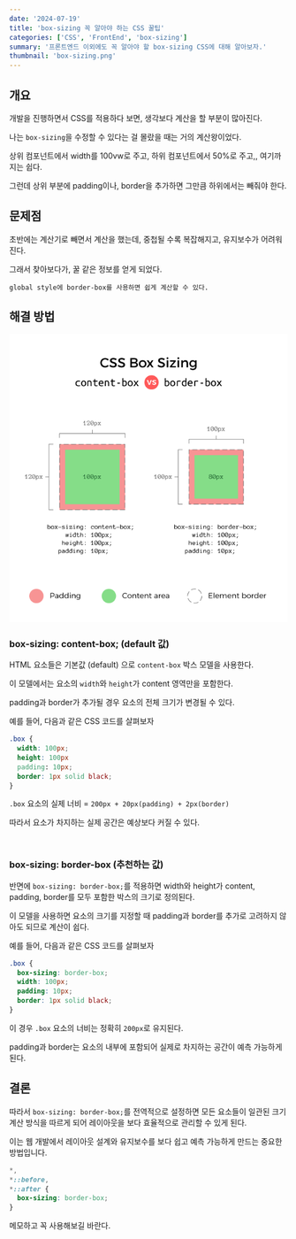 ```yaml
---
date: '2024-07-19'
title: 'box-sizing 꼭 알아야 하는 CSS 꿀팁'
categories: ['CSS', 'FrontEnd', 'box-sizing']
summary: '프론트엔드 이외에도 꼭 알아야 할 box-sizing CSS에 대해 알아보자.'
thumbnail: 'box-sizing.png'
---
```


## 개요

개발을 진행하면서 CSS를 적용하다 보면, 생각보다 계산을 할 부분이 많아진다.

나는 `box-sizing`을 수정할 수 있다는 걸 몰랐을 때는 거의 계산왕이었다.

상위 컴포넌트에서 width를 100vw로 주고, 하위 컴포넌트에서 50%로 주고,, 여기까지는 쉽다.

그런데 상위 부분에 padding이나, border을 추가하면 그만큼 하위에서는 빼줘야 한다.

## 문제점

초반에는 계산기로 빼면서 계산을 했는데, 중첩될 수록 복잡해지고, 유지보수가 어려워진다.

그래서 찾아보다가, 꿀 같은 정보를 얻게 되었다.

`global style에 border-box를 사용하면 쉽게 계산할 수 있다.`

## 해결 방법

![box-sizing-image](box-sizing.png)

### box-sizing: content-box; (default 값)

HTML 요소들은 기본값 (default) 으로 `content-box` 박스 모델을 사용한다.

이 모델에서는 요소의 `width`와 `height`가 content 영역만을 포함한다.

padding과 border가 추가될 경우 요소의 전체 크기가 변경될 수 있다.

예를 들어, 다음과 같은 CSS 코드를 살펴보자

```css
.box {
  width: 100px;
  height: 100px
  padding: 10px;
  border: 1px solid black;
}
```

`.box` 요소의 실제 너비 = `200px + 20px(padding) + 2px(border)`

따라서 요소가 차지하는 실제 공간은 예상보다 커질 수 있다.

<br/>

### box-sizing: border-box (추천하는 값)

반면에 `box-sizing: border-box;`를 적용하면 width와 height가 content, padding, border를 모두 포함한 박스의 크기로 정의된다.

이 모델을 사용하면 요소의 크기를 지정할 때 padding과 border를 추가로 고려하지 않아도 되므로
계산이 쉽다.

예를 들어, 다음과 같은 CSS 코드를 살펴보자

```css
.box {
  box-sizing: border-box;
  width: 100px;
  padding: 10px;
  border: 1px solid black;
}
```

이 경우 `.box` 요소의 너비는 정확히 `200px`로 유지된다.

padding과 border는 요소의 내부에 포함되어 실제로 차지하는 공간이 예측 가능하게 된다.

## 결론

따라서 `box-sizing: border-box;`를 전역적으로 설정하면 모든 요소들이 일관된 크기 계산 방식을 따르게 되어 레이아웃을 보다 효율적으로 관리할 수 있게 된다.

이는 웹 개발에서 레이아웃 설계와 유지보수를 보다 쉽고 예측 가능하게 만드는 중요한 방법입니다.

```css
*,
*::before,
*::after {
  box-sizing: border-box;
}
```

메모하고 꼭 사용해보길 바란다.
